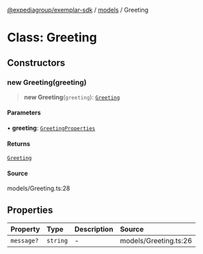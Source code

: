 [@expediagroup/exemplar-sdk](../../index.md) / [models](../index.md) / Greeting

# Class: Greeting

## Constructors

### new Greeting(greeting)

> **new Greeting**(`greeting`): [`Greeting`](Greeting.md)

#### Parameters

• **greeting**: [`GreetingProperties`](../interfaces/GreetingProperties.md)

#### Returns

[`Greeting`](Greeting.md)

#### Source

models/Greeting.ts:28

## Properties

| Property | Type | Description | Source |
| :------ | :------ | :------ | :------ |
| `message?` | `string` | - | models/Greeting.ts:26 |

